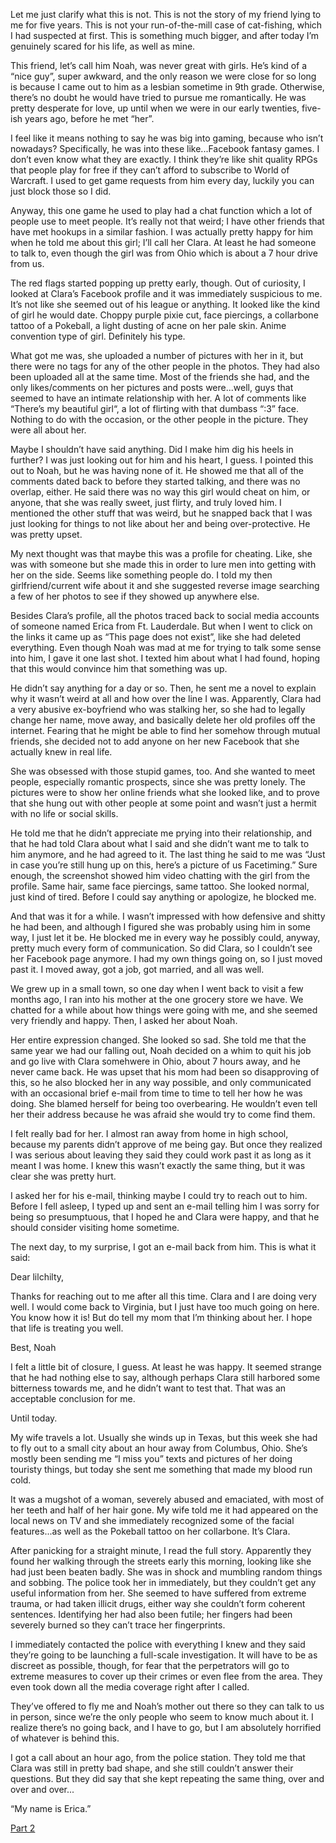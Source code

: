 Let me just clarify what this is not. This is not the story of my friend lying to me for five years. This is not your run-of-the-mill case of cat-fishing, which I had suspected at first. This is something much bigger, and after today I’m genuinely scared for his life, as well as mine.

This friend, let’s call him Noah, was never great with girls. He’s kind of a “nice guy”, super awkward, and the only reason we were close for so long is because I came out to him as a lesbian sometime in 9th grade. Otherwise, there’s no doubt he would have tried to pursue me romantically. He was pretty desperate for love, up until when we were in our early twenties, five-ish years ago, before he met “her”.

I feel like it means nothing to say he was big into gaming, because who isn’t nowadays? Specifically, he was into these like...Facebook fantasy games. I don’t even know what they are exactly. I think they’re like shit quality RPGs that people play for free if they can’t afford to subscribe to World of Warcraft. I used to get game requests from him every day, luckily you can just block those so I did.

Anyway, this one game he used to play had a chat function which a lot of people use to meet people. It’s really not that weird; I have other friends that have met hookups in a similar fashion. I was actually pretty happy for him when he told me about this girl; I’ll call her Clara. At least he had someone to talk to, even though the girl was from Ohio which is about a 7 hour drive from us.



The red flags started popping up pretty early, though. Out of curiosity, I looked at Clara’s Facebook profile and it was immediately suspicious to me. It’s not like she seemed out of his league or anything. It looked like the kind of girl he would date. Choppy purple pixie cut, face piercings, a collarbone tattoo of a Pokeball, a light dusting of acne on her pale skin. Anime convention type of girl. Definitely his type. 

What got me was, she uploaded a number of pictures with her in it, but there were no tags for any of the other people in the photos. They had also been uploaded all at the same time. Most of the friends she had, and the only likes/comments on her pictures and posts were...well, guys that seemed to have an intimate relationship with her. A lot of comments like “There’s my beautiful girl“, a lot of flirting with that dumbass “:3” face. Nothing to do with the occasion, or the other people in the picture. They were all about her.

Maybe I shouldn’t have said anything. Did I make him dig his heels in further? I was just looking out for him and his heart, I guess. I pointed this out to Noah, but he was having none of it. He showed me that all of the comments dated back to before they started talking, and there was no overlap, either. He said there was no way this girl would cheat on him, or anyone, that she was really sweet, just flirty, and truly loved him. I mentioned the other stuff that was weird, but he snapped back that I was just looking for things to not like about her and being over-protective. He was pretty upset.

My next thought was that maybe this was a profile for cheating. Like, she was with someone but she made this in order to lure men into getting with her on the side. Seems like something people do. I told my then girlfriend/current wife about it and she suggested reverse image searching a few of her photos to see if they showed up anywhere else.

Besides Clara’s profile, all the photos traced back to social media accounts of someone named Erica from Ft. Lauderdale. But when I went to click on the links it came up as “This page does not exist”, like she had deleted everything. Even though Noah was mad at me for trying to talk some sense into him, I gave it one last shot. I texted him about what I had found, hoping that this would convince him that something was up.

He didn’t say anything for a day or so. Then, he sent me a novel to explain why it wasn’t weird at all and how over the line I was. Apparently, Clara had a very abusive ex-boyfriend who was stalking her, so she had to legally change her name, move away, and basically delete her old profiles off the internet. Fearing that he might be able to find her somehow through mutual friends, she decided not to add anyone on her new Facebook that she actually knew in real life.

She was obsessed with those stupid games, too. And she wanted to meet people, especially romantic prospects, since she was pretty lonely. The pictures were to show her online friends what she looked like, and to prove that she hung out with other people at some point and wasn’t just a hermit with no life or social skills.

He told me that he didn’t appreciate me prying into their relationship, and that he had told Clara about what I said and she didn’t want me to talk to him anymore, and he had agreed to it. The last thing he said to me was “Just in case you’re still hung up on this, here’s a picture of us Facetiming.” Sure enough, the screenshot showed him video chatting with the girl from the profile. Same hair, same face piercings, same tattoo. She looked normal, just kind of tired. Before I could say anything or apologize, he blocked me. 

And that was it for a while. I wasn’t impressed with how defensive and shitty he had been, and although I figured she was probably using him in some way, I just let it be. He blocked me in every way he possibly could, anyway, pretty much every form of communication. So did Clara, so I couldn’t see her Facebook page anymore. I had my own things going on, so I just moved past it. I moved away, got a job, got married, and all was well.



We grew up in a small town, so one day when I went back to visit a few months ago, I ran into his mother at the one grocery store we have. We chatted for a while about how things were going with me, and she seemed  very friendly and happy. Then, I asked her about Noah.

Her entire expression changed. She looked so sad. She told me that the same year we had our falling out, Noah decided on a whim to quit his job and go live with Clara somehwere in Ohio, about 7 hours away, and he never came back. He was upset that his mom had been so disapproving of this, so he also blocked her in any way possible, and only communicated with an occasional brief e-mail from time to time to tell her how he was doing. She blamed herself for being too overbearing. He wouldn’t even tell her their address because he was afraid she would try to come find them.

I felt really bad for her. I almost ran away from home in high school, because my parents didn’t approve of me being gay. But once they realized I was serious about leaving they said they could work past it as long as it meant I was home. I knew this wasn’t exactly the same thing, but it was clear she was pretty hurt.

I asked her for his e-mail, thinking maybe I could try to reach out to him. Before I fell asleep, I typed up and sent an e-mail telling him I was sorry for being so presumptuous, that I hoped he and Clara were happy, and that he should consider visiting home sometime.

The next day, to my surprise, I got an e-mail back from him. This is what it said:

Dear lilchilty,

Thanks for reaching out to me after all this time. Clara and I are doing very well. I would come back to Virginia, but I just have too much going on here. You know how it is! But do tell my mom that I’m thinking about her. I hope that life is treating you well.

Best,
Noah

I felt a little bit of closure, I guess. At least he was happy. It seemed strange that he had nothing else to say, although perhaps Clara still harbored some bitterness towards me, and he didn’t want to test that. That was an acceptable conclusion for me.

Until today.

My wife travels a lot. Usually she winds up in Texas, but this week she had to fly out to a small city about an hour away from Columbus, Ohio. She’s mostly been sending me “I miss you” texts and pictures of her doing touristy things, but today she sent me something that made my blood run cold.

It was a mugshot of a woman, severely abused and emaciated, with most of her teeth and half of her hair gone. My wife told me it had appeared on the local news on TV and she immediately recognized some of the facial features...as well as the Pokeball tattoo on her collarbone. It’s Clara.

After panicking for a straight minute, I read the full story. Apparently they found her walking through the streets early this morning, looking like she had just been beaten badly. She was in shock and mumbling random things and sobbing. The police took her in immediately, but they couldn’t get any useful information from her. She seemed to have suffered from extreme trauma, or had taken illicit drugs, either way she couldn’t form coherent sentences. Identifying her had also been futile; her fingers had been severely burned so they can’t trace her fingerprints.

I immediately contacted the police with everything I knew and they said they’re going to be launching a full-scale investigation. It will have to be as discreet as possible, though, for fear that the perpetrators will go to extreme measures to cover up their crimes or even flee from the area. They even took down all the media coverage right after I called. 



They’ve offered to fly me and Noah’s mother out there so they can talk to us in person, since we’re the only people who seem to know much about it. I realize there’s no going back, and I have to go, but I am absolutely horrified of whatever is behind this.

I got a call about an hour ago, from the police station. They told me that Clara was still in pretty bad shape, and she still couldn’t answer their questions. But they did say that she kept repeating the same thing, over and over and over...


“My name is Erica.”


[Part 2](https://www.reddit.com/r/nosleep/comments/99085e/an_old_friend_has_been_dating_someone_for_five/?st=JL38XVNY&sh=aab99691) 